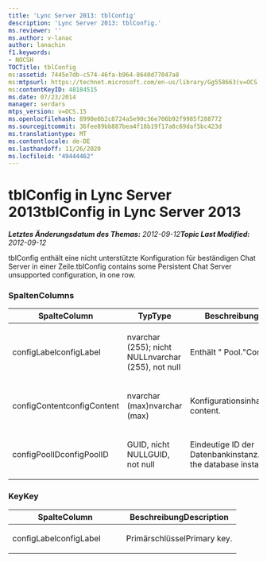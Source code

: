 ```yaml
---
title: 'Lync Server 2013: tblConfig'
description: 'Lync Server 2013: tblConfig.'
ms.reviewer: ''
ms.author: v-lanac
author: lanachin
f1.keywords:
- NOCSH
TOCTitle: tblConfig
ms:assetid: 7445e7db-c574-46fa-b964-8640d77047a8
ms:mtpsurl: https://technet.microsoft.com/en-us/library/Gg558663(v=OCS.15)
ms:contentKeyID: 48184515
ms.date: 07/23/2014
manager: serdars
mtps_version: v=OCS.15
ms.openlocfilehash: 8990e0b2c8724a5e90c36e706b92f9985f288772
ms.sourcegitcommit: 36fee89bb887bea4f18b19f17a8c69daf5bc423d
ms.translationtype: MT
ms.contentlocale: de-DE
ms.lasthandoff: 11/26/2020
ms.locfileid: "49444462"
---
```

# <a name="tblconfig-in-lync-server-2013"></a><span data-ttu-id="a1455-103">tblConfig in Lync Server 2013</span><span class="sxs-lookup"><span data-stu-id="a1455-103">tblConfig in Lync Server 2013</span></span>

<div data-xmlns="http://www.w3.org/1999/xhtml">

<div class="topic" data-xmlns="http://www.w3.org/1999/xhtml" data-msxsl="urn:schemas-microsoft-com:xslt" data-cs="https://msdn.microsoft.com/">

<div data-asp="https://msdn2.microsoft.com/asp">



</div>

<div id="mainSection">

<div id="mainBody"><span data-ttu-id="a1455-104">

<span> </span></span><span class="sxs-lookup"><span data-stu-id="a1455-104">

<span> </span></span></span>

<span data-ttu-id="a1455-105">_**Letztes Änderungsdatum des Themas:** 2012-09-12_</span><span class="sxs-lookup"><span data-stu-id="a1455-105">_**Topic Last Modified:** 2012-09-12_</span></span>

<span data-ttu-id="a1455-106">tblConfig enthält eine nicht unterstützte Konfiguration für beständigen Chat Server in einer Zeile.</span><span class="sxs-lookup"><span data-stu-id="a1455-106">tblConfig contains some Persistent Chat Server unsupported configuration, in one row.</span></span>

### <a name="columns"></a><span data-ttu-id="a1455-107">Spalten</span><span class="sxs-lookup"><span data-stu-id="a1455-107">Columns</span></span>

<table>
<colgroup>
<col style="width: 33%" />
<col style="width: 33%" />
<col style="width: 33%" />
</colgroup>
<thead>
<tr class="header">
<th><span data-ttu-id="a1455-108">Spalte</span><span class="sxs-lookup"><span data-stu-id="a1455-108">Column</span></span></th>
<th><span data-ttu-id="a1455-109">Typ</span><span class="sxs-lookup"><span data-stu-id="a1455-109">Type</span></span></th>
<th><span data-ttu-id="a1455-110">Beschreibung</span><span class="sxs-lookup"><span data-stu-id="a1455-110">Description</span></span></th>
</tr>
</thead>
<tbody>
<tr class="odd">
<td><p><span data-ttu-id="a1455-111">configLabel</span><span class="sxs-lookup"><span data-stu-id="a1455-111">configLabel</span></span></p></td>
<td><p><span data-ttu-id="a1455-112">nvarchar (255); nicht NULL</span><span class="sxs-lookup"><span data-stu-id="a1455-112">nvarchar (255), not null</span></span></p></td>
<td><p><span data-ttu-id="a1455-113">Enthält &quot; Pool.&quot;</span><span class="sxs-lookup"><span data-stu-id="a1455-113">Contains &quot;pool.&quot;</span></span></p></td>
</tr>
<tr class="even">
<td><p><span data-ttu-id="a1455-114">configContent</span><span class="sxs-lookup"><span data-stu-id="a1455-114">configContent</span></span></p></td>
<td><p><span data-ttu-id="a1455-115">nvarchar (max)</span><span class="sxs-lookup"><span data-stu-id="a1455-115">nvarchar (max)</span></span></p></td>
<td><p><span data-ttu-id="a1455-116">Konfigurationsinhalt.</span><span class="sxs-lookup"><span data-stu-id="a1455-116">Configuration content.</span></span></p></td>
</tr>
<tr class="odd">
<td><p><span data-ttu-id="a1455-117">configPoolID</span><span class="sxs-lookup"><span data-stu-id="a1455-117">configPoolID</span></span></p></td>
<td><p><span data-ttu-id="a1455-118">GUID, nicht NULL</span><span class="sxs-lookup"><span data-stu-id="a1455-118">GUID, not null</span></span></p></td>
<td><p><span data-ttu-id="a1455-119">Eindeutige ID der Datenbankinstanz.</span><span class="sxs-lookup"><span data-stu-id="a1455-119">Unique ID of the database instance.</span></span></p></td>
</tr>
</tbody>
</table>


### <a name="key"></a><span data-ttu-id="a1455-120">Key</span><span class="sxs-lookup"><span data-stu-id="a1455-120">Key</span></span>

<table>
<colgroup>
<col style="width: 50%" />
<col style="width: 50%" />
</colgroup>
<thead>
<tr class="header">
<th><span data-ttu-id="a1455-121">Spalte</span><span class="sxs-lookup"><span data-stu-id="a1455-121">Column</span></span></th>
<th><span data-ttu-id="a1455-122">Beschreibung</span><span class="sxs-lookup"><span data-stu-id="a1455-122">Description</span></span></th>
</tr>
</thead>
<tbody>
<tr class="odd">
<td><p><span data-ttu-id="a1455-123">configLabel</span><span class="sxs-lookup"><span data-stu-id="a1455-123">configLabel</span></span></p></td>
<td><p><span data-ttu-id="a1455-124">Primärschlüssel</span><span class="sxs-lookup"><span data-stu-id="a1455-124">Primary key.</span></span></p></td>
</tr>
</tbody>
</table><span data-ttu-id="a1455-125">


</div>

<span> </span>

</div>

</div>

</span><span class="sxs-lookup"><span data-stu-id="a1455-125">


</div>

<span> </span>

</div>

</div>

</span></span></div>

